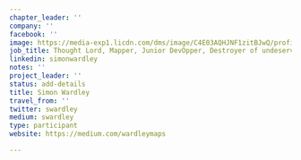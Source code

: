 ```yaml
---
chapter_leader: ''
company: ''
facebook: ''
image: https://media-exp1.licdn.com/dms/image/C4E03AQHJNF1zitBJwQ/profile-displayphoto-shrink_800_800/0?e=1597881600&v=beta&t=V8tKUeW1UF7pc_1LyQm01YIJ5qBXlrzTN-AbsffjNZc
job_title: Thought Lord, Mapper, Junior DevOpper, Destroyer of undeserved value. Lawful Evil.
linkedin: simonwardley
notes: ''
project_leader: ''
status: add-details
title: Simon Wardley
travel_from: ''
twitter: swardley
medium: swardley 
type: participant
website: https://medium.com/wardleymaps

---
```


<!-- put more details about participant here -->
